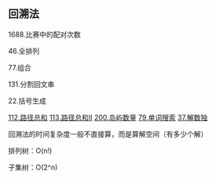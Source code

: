 ## 回溯法

1688.比赛中的配对次数

46.全排列

77.组合

131.分割回文串

22.括号生成

[112.路径总和](../explain/112.路径总和_E.md)
[113.路径总和II](../explain/113.路径总和II_M.md)
[200.岛屿数量](../explain/200.岛屿数量_M.md)
[79.单词搜索](../explain/79.单词搜索_M.md)
[37.解数独](../explain/37.解数独_H.md)

回溯法的时间复杂度一般不直接算，而是算解空间（有多少个解）

排列树：O(n!)

子集树：O(2^n)